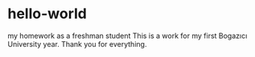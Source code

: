 # hello-world
my homework as a freshman student
This is a work for my first Bogazıcı University year. Thank you for everything.
